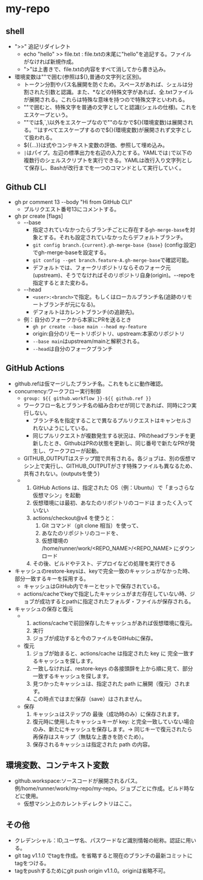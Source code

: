 # my-repo

## shell
- ">>" 追記リダイレクト
  - echo "hello" >> file.txt : file.txtの末尾に"hello"を追記する。ファイルがなければ新規作成。
  - ">"は上書きで、file.txtの内容をすべて消してから書き込み。
- 環境変数は""で囲む(参照は${},普通の文字列と区別)。
  - トークン分割やパス名展開を防ぐため。スペースがあれば、シェルは分割された引数と認識。また、*などの特殊文字があれば、全.txtファイルが展開される。これらは特殊な意味を持つので特殊文字といわれる。
  - ""で囲むと、特殊文字を普通の文字としてと認識(シェルの仕様)。これをエスケープという。
  - ""では$,`,\以外をエスケープなので""のなかで${}(環境変数)は展開される。''はすべてエスケープするので${}(環境変数)が展開されず文字として扱われる。
  - ${{...}}は式やコンテキスト変数の評価、参照して埋め込み。
  - `|`はパイプ。左辺の標準出力を右辺の入力とする。YAMLでは`|`で以下の複数行のシェルスクリプトを実行できる。YAMLは改行入り文字列として保存し、Bashが改行までを一つのコマンドとして実行していく。

## Github CLI
- gh pr comment 13 --body "Hi from GitHub CLI"
  - プルリクエスト番号13にコメントする。
- gh pr create [flags]
  - --base
    - 指定されていなかったらブランチごとに存在する`gh-merge-base`を対象とする。それも設定されていなかったらデフォルトブランチ。
    - `git config branch.{current}.gh-merge-base {base}` (config:設定)でgh-merge-baseを設定する。
    - `git config --get branch.feature-A.gh-merge-base`で確認可能。
    - デフォルトでは、フォークリポジトリならそのフォーク元(upstream)、そうでなければそのリポジトリ自身(origin)。--repoを指定するとまた変わる。
  - --head
    - `<user>:<branch>`で指定。もしくはローカルブランチ名(追跡のリモートブランチが元になる)。
    - デフォルトはカレントブランチ(の追跡先)。
  - 例：自分のフォークから本家にPRを送るとき
    - `gh pr create --base main --head my-feature`
    - origin:自分のリモートリポジトリ、upstream:本家のリポジトリ
    - `--base main`はupstream/mainと解釈される。
    - `--head`は自分のフォークブランチ
## GitHub Actions
- github.refは仮マージしたブランチ名。これをもとに動作確認。
- concurrency:ワークフロー実行制御
  - `group: ${{ github.workflow }}-${{ github.ref }}`
  - ワークフロー名とブランチ名の組み合わせが同じであれば、同時に2つ実行しない。
    - ブランチ名を指定することで異なるプルリクエストはキャンセルされないようにしている。
    - 同じプルリクエストが複数発生する状況は、PRのheadブランチを更新したとき、GithubはPRの状態を更新し、同じ番号で新たなPRが発生し、ワークフローが起動。
  - GITHUB_OUTPUTはステップ間で共有される。各ジョブは、別の仮想マシン上で実行し、GITHUB_OUTPUTがさす特殊ファイルも異なるため、共有されない。(outputsを使う)
  - 1. GitHub Actions は、指定された OS（例：Ubuntu）で「まっさらな仮想マシン」を起動
    2. 仮想環境には最初、あなたのリポジトリのコードは まったく入っていない
    3. actions/checkout@v4 を使うと：
       1. Git コマンド（git clone 相当）を使って、
       2. あなたのリポジトリのコードを、
       3. 仮想環境の /home/runner/work/<REPO_NAME>/<REPO_NAME> にダウンロード
    4. その後、ビルドやテスト、デプロイなどの処理を実行できる
- キャッシュのrestore-keysは、keyで完全一致のキャッシュがなかった時、部分一致するキーを採用する。
  - キャッシュはGitHub内でキーとセットで保存されている。
  - actions/cacheでkeyで指定したキャッシュがまだ存在していない時、ジョブが成功するとpathに指定されたフォルダ・ファイルが保存される。
- キャッシュの保存と復元
  - 1. actions/cacheで前回保存したキャッシュがあれば仮想環境に復元。
    2. 実行
    3. ジョブが成功すると今のファイルをGitHubに保存。
  - 復元
    1. ジョブが始まると、actions/cache は指定された key に 完全一致するキャッシュを探します。
    2. 一致しなければ、restore-keys の各接頭辞を上から順に見て、部分一致するキャッシュを探します。
    3. 見つかったキャッシュは、指定された path に展開（復元）されます。
    4. この時点ではまだ保存（save）はされません。
  - 保存
    1. キャッシュはステップの 最後（成功時のみ）に保存されます。
    2. 復元時に使用したキャッシュキーが key: と完全一致していない場合のみ、新たにキャッシュを保存します。→ 同じキーで復元されたら再保存はスキップ（無駄な上書きを防ぐため）。
    3. 保存されるキャッシュは指定された path の内容。


    
## 環境変数、コンテキスト変数
- github.workspace:ソースコードが展開されるパス。例/home/runner/work/my-repo/my-repo。ジョブごとに作成。ビルド時などに使用。
  - 仮想マシン上のカレントディレクトリはここ。
  
## その他
- クレデンシャル：ID,ユーザ名、パスワードなど識別情報の総称。認証に用いる。
- git tag v1.1.0 <commit-hash>でtagを作成。<commit-hash>を省略すると現在のブランチの最新コミットにtagをつける。
- tagをpushするためにgit push origin v1.1.0。originは省略不可。
